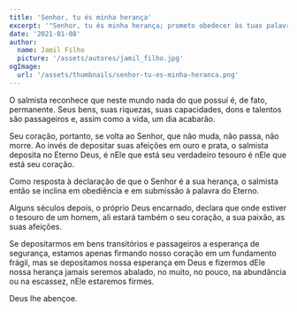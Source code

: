 ```yaml
---
title: 'Senhor, tu és minha herança'
excerpt: '"Senhor, tu és minha herança; prometo obedecer às tuas palavras!" (Salmo 119.57)'
date: '2021-01-08'
author:
  name: Jamil Filho
  picture: '/assets/autores/jamil_filho.jpg'
ogImage:
  url: '/assets/thumbnails/senhor-tu-es-minha-heranca.png'
---
```


O salmista reconhece que neste mundo nada do que possuí é, de fato, permanente. Seus bens, suas riquezas, suas capacidades, dons e talentos são passageiros e, assim como a vida, um dia acabarão.

Seu coração, portanto, se volta ao Senhor, que não muda, não passa, não morre. Ao invés de depositar suas afeições em ouro e prata, o salmista deposita no Eterno Deus, é nEle que está seu verdadeiro tesouro é nEle que está seu coração.

Como resposta à declaração de que o Senhor é a sua herança, o salmista então se inclina em obediência e em submissão à palavra do Eterno.

Alguns séculos depois, o próprio Deus encarnado, declara que onde estiver o tesouro de um homem, ali estará também o seu coração, a sua paixão, as suas afeições.

Se depositarmos em bens transitórios e passageiros a esperança de segurança, estamos apenas firmando nosso coração em um fundamento frágil, mas se depositamos nossa esperança em Deus e fizermos dEle nossa herança jamais seremos abalado, no muito, no pouco, na abundância ou na escassez, nEle estaremos firmes.

 Deus lhe abençoe.